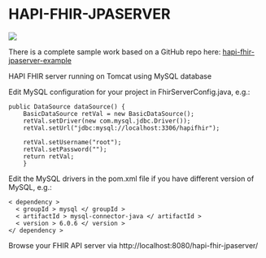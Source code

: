 # HAPI-FHIR-JPASERVER

![](https://img.shields.io/badge/status-out%20of%20date-red)

There is a complete sample work based on a GitHub repo here: [hapi-fhir-jpaserver-example](https://github.com/jamesagnew/hapi-fhir/tree/master/hapi-fhir-jpaserver-example)

HAPI FHIR server running on Tomcat using MySQL database

Edit MySQL configuration for your project in FhirServerConfig.java, e.g.:
```
public DataSource dataSource() {
	BasicDataSource retVal = new BasicDataSource();
	retVal.setDriver(new com.mysql.jdbc.Driver());
	retVal.setUrl("jdbc:mysql://localhost:3306/hapifhir");
	
	retVal.setUsername("root");
	retVal.setPassword("");
	return retVal;
	}
```

Edit the MySQL drivers in the pom.xml file if you have different version of MySQL, e.g.:
```
< dependency >
  < groupId > mysql </ groupId >
  < artifactId > mysql-connector-java </ artifactId >
  < version > 6.0.6 </ version >
</ dependency >
```
Browse your FHIR API server via http://localhost:8080/hapi-fhir-jpaserver/

